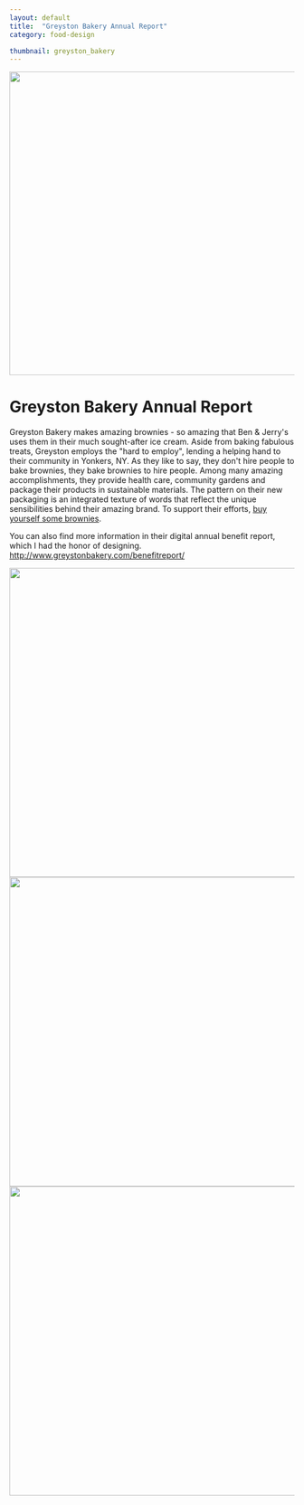 ```yaml
---
layout: default
title:  "Greyston Bakery Annual Report"
category: food-design

thumbnail: greyston_bakery
---
```


<img src="{{ site.baseurl}}/images/greystonbakery_01.jpg" width="790" height="537">

# Greyston Bakery Annual Report

Greyston Bakery makes amazing brownies - so amazing that Ben & Jerry's uses them in their much sought-after ice cream. Aside from baking fabulous treats, Greyston employs the "hard to employ", lending a helping hand to their community in Yonkers, NY. As they like to say, they don't hire people to bake brownies, they bake brownies to hire people. Among many amazing accomplishments, they provide health care, community gardens and package their products in sustainable materials. The pattern on their new packaging is an integrated texture of words that reflect the unique sensibilities behind their amazing brand. To support their efforts, [buy yourself some brownies](http://www.greystonbakery.com/).

You can also find more information in their digital annual benefit report, which I had the honor of designing. http://www.greystonbakery.com/benefitreport/

<img src="{{ site.baseurl}}/images/greystonbakery_annual_report_01.jpg" width="790" height="547">
<img src="{{ site.baseurl}}/images/greystonbakery_annual_report_02.jpg" width="790" height="547">
<img src="{{ site.baseurl}}/images/greystonbakery_annual_report_03.jpg" width="790" height="547">
